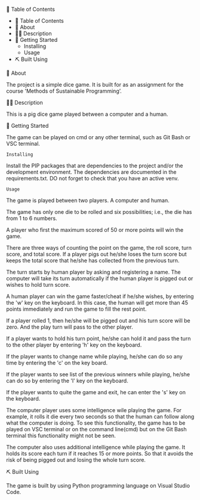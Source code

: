 
📝 Table of Contents

- 📝 Table of Contents
- 🧐 About
- 👨‍💻 Description
- 🏁 Getting Started
  - Installing
  - Usage
- ⛏️ Built Using


🧐 About

The project is a simple dice game. It is built for as an assignment for the course 'Methods of Sustainable Programming’.

👨‍💻 Description 

This is a pig dice game played between a computer and a human. 

🏁 Getting Started
 
The game can be played on cmd or any other terminal, such as Git Bash or VSC terminal. 

    Installing

Install the PIP packages that are dependencies to the project and/or the development environment. The dependencies are documented in the requirements.txt.
DO not forget to check that you have an active venv.

    Usage

The game is played between two players. A computer and human.

The game has only one die to be rolled and six possibilities; i.e., the die has from 1 to 6 numbers. 

A player who first the maximum scored of 50 or more points will win the game.

There are three ways of counting the point on the game, the roll score, turn score, and total score. If a player pigs out he/she loses the turn score but keeps the total score that he/she has collected from the previous turn. 

The turn starts by human player by asking and registering a name. The computer will take its turn automatically if the human player is pigged out or wishes to hold turn score.

A human player can win the game faster/cheat if he/she wishes, by entering the 'w' key on the keyboard. In this case, the human will get more than 45 points immediately and run the game to fill the rest point.

If a player rolled 1, then he/she will be pigged out and his turn score will be zero. And the play turn will pass to the other player.

If a player wants to hold his turn point, he/she can hold it and pass the turn to the other player by entering 'h' key on the keyboard.

If the player wants to change name while playing, he/she can do so any time by entering the 'c' on the key board.

If the player wants to see list of the previous winners while playing, he/she can do so by entering the 'l' key on the keyboard.

If the player wants to quite the game and exit, he can enter the 's' key on the keyboard.

The computer player uses some intelligence wile playing the game. For example, it rolls it die every two seconds so that the human can follow along what the computer is doing. To see this functionality, the game has to be played on VSC terminal or on the command line(cmd) but on the Git Bash terminal this functionality might not be seen.

The computer also uses additional intelligence while playing the game. It holds its score each turn if it reaches 15 or more points. So that it avoids the risk of being pigged out and losing the whole turn score.

⛏️ Built Using

The game is built by using Python programming language on Visual Studio Code.
